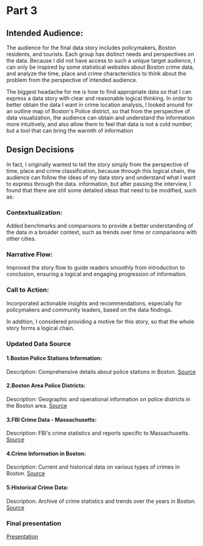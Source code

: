 # Part 3
## Intended Audience:
The audience for the final data story includes policymakers, Boston residents, and tourists. Each group has distinct needs and perspectives on the data. Because I did not have access to such a unique target audience, I can only be inspired by some statistical websites about Boston crime data, and analyze the time, place and crime characteristics to think about the problem from the perspective of intended audience.

The biggest headache for me is how to find appropriate data so that I can express a data story with clear and reasonable logical thinking. In order to better obtain the data I want in crime location analysis, I looked around for an outline map of Boston's Police district, so that from the perspective of data visualization, the audience can obtain and understand the information more intuitively, and also allow them to feel that data is not a cold number, but a tool that can bring the warmth of information

## Design Decisions
In fact, I originally wanted to tell the story simply from the perspective of time, place and crime classification, because through this logical chain, the audience can follow the ideas of my data story and understand what I want to express through the data. information, but after passing the interview, I found that there are still some detailed ideas that need to be modified, such as:
### Contextualization: 
Added benchmarks and comparisons to provide a better understanding of the data in a broader context, such as trends over time or comparisons with other cities.
### Narrative Flow: 
Improved the story flow to guide readers smoothly from introduction to conclusion, ensuring a logical and engaging progression of information.
### Call to Action: 
Incorporated actionable insights and recommendations, especially for policymakers and community leaders, based on the data findings.

In addition, I considered providing a motive for this story, so that the whole story forms a logical chain.

### Updated Data Source
#### 1.Boston Police Stations Information:

Description: Comprehensive details about police stations in Boston.
[Source](https://data.boston.gov/dataset/boston-police-stations)

#### 2.Boston Area Police Districts:

Description: Geographic and operational information on police districts in the Boston area.
[Source](https://police.boston.gov/districts/)

#### 3.FBI Crime Data - Massachusetts:

Description: FBI's crime statistics and reports specific to Massachusetts.
[Source](https://ucr.fbi.gov/crime-in-the-u.s/2019/crime-in-the-u.s.-2019/tables/table-8/table-8-state-cuts/massachusetts.xls)

#### 4.Crime Information in Boston:

Description: Current and historical data on various types of crimes in Boston.
[Source](https://www.city-data.com/crime/crime-Boston-Massachusetts.html)

#### 5.Historical Crime Data:

Description: Archive of crime statistics and trends over the years in Boston.
[Source](https://www.neighborhoodscout.com/ma/boston/crime)



### Final presentation
[Presentation](https://carnegiemellon.shorthandstories.com/decoding-crime-in-boston/index.html)
